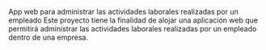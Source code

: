 App web para administrar las actividades laborales realizadas por un empleado
Este proyecto tiene la finalidad de alojar una aplicación web que permitirá administrar las actividades laborales realizadas por un empleado dentro de una empresa.

